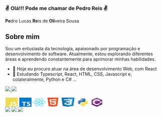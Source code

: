 ### ✌ Olá!!! Pode me chamar de Pedro Reis ✌
**Pe**dro Lucas **Re**is de **Oli**veira Sousa

## Sobre mim 
Sou um entusiasta da tecnologia, apaixonado por programação e desenvolvimento de software. Atualmente, estou explorando diferentes áreas e aprendendo constantemente para aprimorar minhas habilidades.

- 🔭 Hoje eu procuro atuar na área de desenvolvimento Web, com React
- 🌱 Estudando Typescript, React, HTML, CSS, Javascript e, colateralmente, Python e C# ...

<div>
  <a href="https://beacons.al/PedroReoli">
    <img height="180em" src="https://github-readme-stats.vercel.app/api?username=PedroReoli&show_icons=true&theme=dracula&include_all_commits=true&count_private=true"/>
    <img height="180em" src="https://github-readme-stats.vercel.app/api/top-langs/?username=PedroReoli&layout=compact&langs_count=16&theme=dracula"/>
  </a>
</div>

<div style="display: inline-block"><br>
  <img align="center" alt="PedroReoli-JS" height="30" width="40" src="https://raw.githubusercontent.com/devicons/devicon/master/icons/javascript/javascript-plain.svg">
  <img align="center" alt="PedroReoli-TS" height="30" width="40" src="https://raw.githubusercontent.com/devicons/devicon/master/icons/typescript/typescript-plain.svg">
  <img align="center" alt="PedroReoli-React" height="30" width="40" src="https://raw.githubusercontent.com/devicons/devicon/master/icons/react/react-original.svg">
  <img align="center" alt="PedroReoli-HTML" height="30" width="40" src="https://raw.githubusercontent.com/devicons/devicon/master/icons/html5/html5-original.svg">
  <img align="center" alt="PedroReoli-CSS" height="30" width="48" src="https://raw.githubusercontent.com/devicons/devicon/master/icons/css3/css3-original.svg">
  <img align="center" alt="PedroReoli-Python" height="30" width="40" src="https://raw.githubusercontent.com/devicons/devicon/master/icons/python/python-original.svg">
  <img align="center" alt="PedroReoli-Csharp" height="30" width="40" src="https://raw.githubusercontent.com/devicons/devicon/master/icons/csharp/csharp-original.svg">
</div>
<div>
  <a href="https://www.youtube.com/@DevDesenvolvimento" target="_blank"><img src="https://img.shields.io/badge/YouTube-FF0000?style=for-the-badge&logo=youtube&logoColor=white" target="_blank"></a>
  <a href="https://www.instagram.com/01_dev_em_desenvolvimento/" target="_blank"><img src="https://img.shields.io/badge/Instagram-E4405F?style=for-the-badge&logo=instagram&logoColor=white" target="_blank"></a>
  <a href="https://www.linkedin.com/in/pedro-reis-a93945171/" target="_blank"><img src="https://img.shields.io/badge/LinkedIn-0077B5?style=for-the-badge&logo=linkedin&logoColor=white" target="_blank"></a>
</div>
